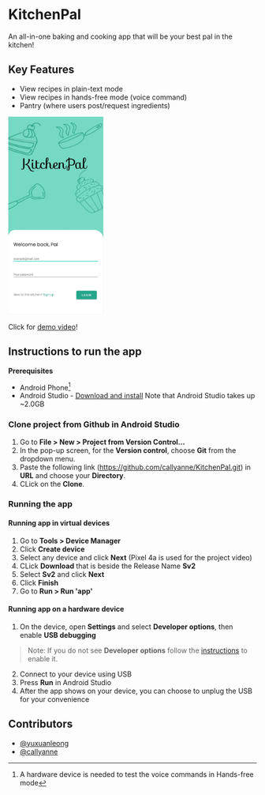 # KitchenPal
An all-in-one baking and cooking app that will be your best pal in the kitchen!

## Key Features
- View recipes in plain-text mode
- View recipes in hands-free mode (voice command)
- Pantry (where users post/request ingredients)

<img src=docs/login.png width="auto" height="400">

Click for [demo video](https://drive.google.com/file/d/198BfKLk_gZoMdmMQp07NHUWqhE8yIv2d/view?usp=sharing)!

## Instructions to run the app
**Prerequisites**
* Android Phone[^1]
* Android Studio - [Download and install](https://www.google.com/aclk?sa=l&ai=DChcSEwjziL-phM74AhXKfSsKHYmCBP8YABAAGgJzZg&sig=AOD64_1dzA6n6U6xIgEgkz3HSsRO-Y863w&q&adurl&ved=2ahUKEwjPkLiphM74AhVZ4jgGHd_NBgAQ0Qx6BAgCEAE) Note that Android Studio takes up ~2.0GB

### Clone project from Github in Android Studio
1. Go to **File > New > Project from Version Control...**
2. In the pop-up screen, for the **Version control**, choose **Git** from the dropdown menu.
3. Paste the following link (https://github.com/callyanne/KitchenPal.git) in **URL** and choose your **Directory**.
4. CLick on the **Clone**.

### Running the app
#### Running app in virtual devices
1. Go to **Tools > Device Manager**
2. Click **Create device**
3. Select any device and click **Next** (Pixel 4a is used for the project video)
4. CLick **Download** that is beside the Release Name **Sv2**
5. Select **Sv2** and click **Next**
5. Click **Finish**
6. Go to **Run > Run 'app'**

#### Running app on a hardware device
1. On the device, open **Settings** and select **Developer options**, then enable **USB debugging**
>Note: If you do not see **Developer options** follow the [instructions](https://developer.android.com/studio/debug/dev-options) to enable it.
2. Connect to your device using USB
3. Press **Run** in Android Studio
4. After the app shows on your device, you can choose to unplug the USB for your convenience

[^1]: A hardware device is needed to test the voice commands in Hands-free mode

## Contributors
- [@yuxuanleong](https://github.com/yuxuanleong)
- [@callyanne](https://github.com/callyanne)
